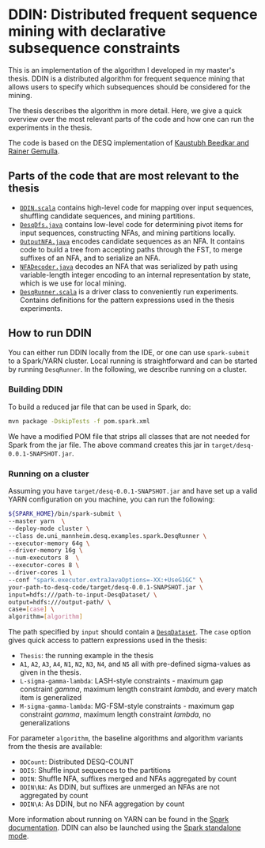 # DDIN: Distributed frequent sequence mining with declarative subsequence constraints

This is an implementation of the algorithm I developed in my master's thesis. DDIN is a distributed algorithm for frequent sequence mining that allows users to specify which subsequences should be considered for the mining. 

The thesis describes the algorithm in more detail. Here, we give a quick overview over the most relevant parts of the code and how one can run the experiments in the thesis. 

The code is based on the DESQ implementation of [Kaustubh Beedkar and Rainer Gemulla](http://dws.informatik.uni-mannheim.de/en/resources/software/desq/).

## Parts of the code that are most relevant to the thesis
* [`DDIN.scala`](src/main/scala/de/uni_mannheim/desq/mining/spark/DDIN.scala) contains high-level code for mapping over input sequences, shuffling candidate sequences, and mining partitions.
* [`DesqDfs.java`](src/main/java/de/uni_mannheim/desq/mining/DesqDfs.java) contains low-level code for determining pivot items for input sequences, constructing NFAs, and mining partitions locally. 
* [`OutputNFA.java`](src/main/java/de/uni_mannheim/desq/mining/OutputNFA.java) encodes candidate sequences as an NFA. It contains code to build a tree from accepting paths through the FST, to merge suffixes of an NFA, and to serialize an NFA. 
* [`NFADecoder.java`](src/main/java/de/uni_mannheim/desq/mining/NFADecoder.java) decodes an NFA that was serialized by path using variable-length integer encoding to an internal representation by state, which is we use for local mining. 
* [`DesqRunner.scala`](src/main/scala/de/uni_mannheim/desq/examples/spark/DesqRunner.scala) is a driver class to conveniently run experiments. Contains definitions for the pattern expressions used in the thesis experiments. 

## How to run DDIN
You can either run DDIN locally from the IDE, or one can use `spark-submit` to a Spark/YARN cluster. Local running is straightforward and can be started by running `DesqRunner`. In the following, we describe running on a cluster. 

### Building DDIN
To build a reduced jar file that can be used in Spark, do:
```bash
mvn package -DskipTests -f pom.spark.xml
```
We have a modified POM file that strips all classes that are not needed for Spark from the jar file. The above command creates this jar in `target/desq-0.0.1-SNAPSHOT.jar`. 

### Running on a cluster
Assuming you have `target/desq-0.0.1-SNAPSHOT.jar` and have set up a valid YARN configuration on you machine, you can run the following:

```bash
${SPARK_HOME}/bin/spark-submit \
--master yarn  \
--deploy-mode cluster \
--class de.uni_mannheim.desq.examples.spark.DesqRunner \
--executor-memory 64g \
--driver-memory 16g \
--num-executors 8  \
--executor-cores 8 \
--driver-cores 1 \
--conf "spark.executor.extraJavaOptions=-XX:+UseG1GC" \
your-path-to-desq-code/target/desq-0.0.1-SNAPSHOT.jar \
input=hdfs:///path-to-input-DesqDataset/ \
output=hdfs:///output-path/ \
case=[case] \
algorithm=[algorithm]
```
The path specified by `input` should contain a [`DesqDataset`](src/main/scala/de/uni_mannheim/desq/mining/spark/DesqDataset.scala). The `case` option gives quick access to pattern expressions used in the thesis: 
* `Thesis`: the running example in the thesis
* `A1`, `A2`, `A3`, `A4`, `N1`, `N2`, `N3`, `N4`, and `N5` all with pre-defined sigma-values as given in the thesis. 
* `L-sigma-gamma-lambda`: LASH-style constraints - maximum gap constraint *gamma*, maximum length constraint *lambda*, and every match item is generalized
* `M-sigma-gamma-lambda`: MG-FSM-style constraints - maximum gap constraint *gamma*, maximum length constraint *lambda*, no generalizations

For parameter `algorithm`, the baseline algorithms and algorithm variants from the thesis are available:
* `DDCount`: Distributed DESQ-COUNT
* `DDIS`: Shuffle input sequences to the partitions
* `DDIN`: Shuffle NFA, suffixes merged and NFAs aggregated by count
* `DDIN\NA`: As DDIN, but suffixes are unmerged an NFAs are not aggregated by count
* `DDIN\A`: As DDIN, but no NFA aggregation by count

More information about running on YARN can be found in the [Spark documentation](http://spark.apache.org/docs/latest/running-on-yarn.html). DDIN can also be launched using the [Spark standalone mode](http://spark.apache.org/docs/latest/spark-standalone.html#launching-spark-applications). 


